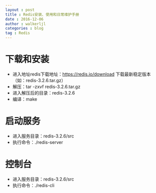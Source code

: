 ```yaml
---
layout : post
title : Redis安装、使用和日常维护手册
date : 2016-12-06
author : walkerljl
categories : blog
tag : Redis
---
```


# 下载和安装
 - 进入地址redis下载地址：https://redis.io/download
    下载最新稳定版本（如：redis-3.2.6.tar.gz）
 - 解压：tar -zxvf redis-3.2.6.tar.gz
 - 进入解压后的目录：redis-3.2.6
 - 编译：make
 
# 启动服务
- 进入服务目录：redis-3.2.6/src
- 执行命令：./redis-server

# 控制台
- 进入服务目录：redis-3.2.6/src
- 执行命令：./redis-cli